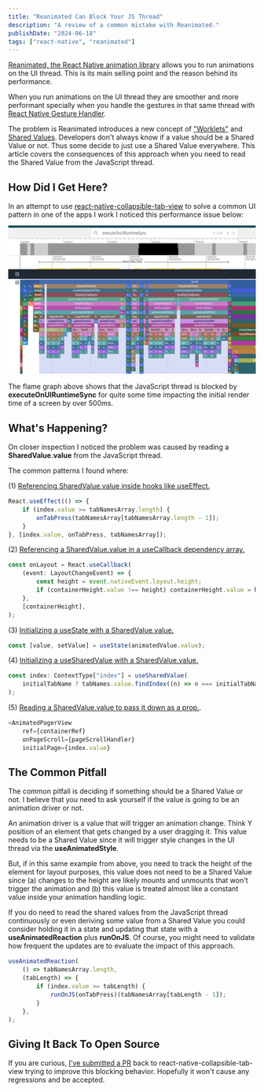 ```yaml
---
title: "Reanimated Can Block Your JS Thread"
description: "A review of a common mistake with Reanimated."
publishDate: "2024-06-18"
tags: ["react-native", "reanimated"]
---
```


[Reanimated, the React Native animation
library](https://docs.swmansion.com/react-native-reanimated/) allows you to run
animations on the UI thread. This is its main selling point and the reason
behind its performance.

When you run animations on the UI thread they are smoother and more performant
specially when you handle the gestures in that same thread with [React Native Gesture
Handler](https://docs.swmansion.com/react-native-gesture-handler/docs/).

The problem is Reanimated introduces a new concept of ["Worklets"](https://docs.swmansion.com/react-native-reanimated/docs/fundamentals/glossary#worklet) and [Shared
Values](https://docs.swmansion.com/react-native-reanimated/docs/fundamentals/glossary#shared-value). Developers don't always know if a value should be a Shared Value or not.
Thus some decide to just use a Shared Value everywhere. This article covers the
consequences of this approach when you need to read the Shared Value from the
JavaScript thread.

## How Did I Get Here?

In an attempt to use
[react-native-collapsible-tab-view](https://github.com/PedroBern/react-native-collapsible-tab-view)
to solve a common UI pattern in one of the apps I work I noticed this
performance issue below:

![FlameGraph](./cpu-profile-of-collapsible-tab-view.png)

The flame graph above shows that the JavaScript thread is blocked by **executeOnUIRuntimeSync**
for quite some time impacting the initial render time of a screen by over 500ms.

## What's Happening?

On closer inspection I noticed the problem was caused by reading a
**SharedValue.value** from the JavaScript thread.

The common patterns I found where:

(1) [Referencing SharedValue.value inside hooks like useEffect.](https://github.com/PedroBern/react-native-collapsible-tab-view/blob/80dcd0ce40d8172e92aae30141dac4046f190644/src/Container.tsx#L316-L320)

```typescript
React.useEffect(() => {
	if (index.value >= tabNamesArray.length) {
		onTabPress(tabNamesArray[tabNamesArray.length - 1]);
	}
}, [index.value, onTabPress, tabNamesArray]);
```

(2) [Referencing a SharedValue.value in a useCallback dependency
array.](https://github.com/PedroBern/react-native-collapsible-tab-view/blob/80dcd0ce40d8172e92aae30141dac4046f190644/src/Container.tsx#L288-L294)

```typescript
const onLayout = React.useCallback(
	(event: LayoutChangeEvent) => {
		const height = event.nativeEvent.layout.height;
		if (containerHeight.value !== height) containerHeight.value = height;
	},
	[containerHeight],
);
```

(3) [Initializing a useState with a
SharedValue.value.](https://github.com/PedroBern/react-native-collapsible-tab-view/blob/80dcd0ce40d8172e92aae30141dac4046f190644/src/hooks.tsx#L589)

```typescript
const [value, setValue] = useState(animatedValue.value);
```

(4) [Initializing a useSharedValue with a
SharedValue.value.](https://github.com/PedroBern/react-native-collapsible-tab-view/blob/80dcd0ce40d8172e92aae30141dac4046f190644/src/Container.tsx#L134-L137)

```typescript
const index: ContextType["index"] = useSharedValue(
	initialTabName ? tabNames.value.findIndex((n) => n === initialTabName) : 0,
);
```

(5) [Reading a SharedValue.value to pass it down as a prop.](https://github.com/PedroBern/react-native-collapsible-tab-view/blob/80dcd0ce40d8172e92aae30141dac4046f190644/src/Container.tsx#L433).

```typescript
<AnimatedPagerView
    ref={containerRef}
    onPageScroll={pageScrollHandler}
    initialPage={index.value}

```

## The Common Pitfall

The common pitfall is deciding if something should be a Shared Value or not. I
believe that you need to ask yourself if the value is going to be an animation driver
or not.

An animation driver is a value that will trigger an animation change. Think Y
position of an element that gets changed by a user dragging it. This value needs
to be a Shared Value since it will trigger style changes in the UI thread via
the **useAnimatedStyle**.

But, if in this same example from above, you need to track the height of the
element for layout purposes, this value does not need to be a Shared Value since
(a) changes to the height are likely mounts and unmounts that won't trigger the
animation and (b) this value is treated almost like a constant value inside your
animation handling logic.

If you do need to read the shared values from the JavaScript thread continuously
or even deriving some value from a Shared Value you could consider holding it in
a state and updating that state with a **useAnimatedReaction** plus **runOnJS**.
Of course, you might need to validate how frequent the updates are to evaluate
the impact of this approach.

```typescript
useAnimatedReaction(
	() => tabNamesArray.length,
	(tabLength) => {
		if (index.value >= tabLength) {
			runOnJS(onTabPress)(tabNamesArray[tabLength - 1]);
		}
	},
);
```

## Giving It Back To Open Source

If you are curious, [I've submitted a PR](https://github.com/PedroBern/react-native-collapsible-tab-view/pull/423) back to
react-native-collapsible-tab-view trying to improve this blocking behavior.
Hopefully it won't cause any regressions and be accepted.

